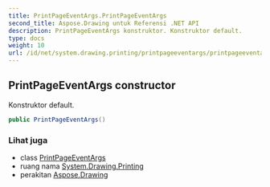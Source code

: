 ```yaml
---
title: PrintPageEventArgs.PrintPageEventArgs
second_title: Aspose.Drawing untuk Referensi .NET API
description: PrintPageEventArgs konstruktor. Konstruktor default.
type: docs
weight: 10
url: /id/net/system.drawing.printing/printpageeventargs/printpageeventargs/
---
```

## PrintPageEventArgs constructor

Konstruktor default.

```csharp
public PrintPageEventArgs()
```

### Lihat juga

* class [PrintPageEventArgs](../)
* ruang nama [System.Drawing.Printing](../../printpageeventargs/)
* perakitan [Aspose.Drawing](../../../)


